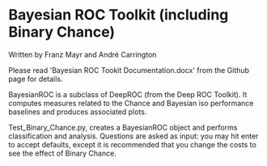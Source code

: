 # Bayesian ROC Toolkit (including Binary Chance)
  
Written by Franz Mayr and André Carrington  
  
Please read 'Bayesian ROC Tookit Documentation.docx' from the Github page for details.  
  
BayesianROC is a subclass of DeepROC (from the Deep ROC Toolkit).  It computes measures related to the Chance and Bayesian iso performance baselines and produces associated plots.  
  
Test_Binary_Chance.py, creates a BayesianROC object and performs classification and analysis.  Questions are asked as input: you may hit enter to accept defaults, except it is recommended that you change the costs to see the effect of Binary Chance.  
  
